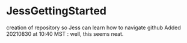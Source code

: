 # JessGettingStarted
 creation of repository so Jess can learn how to navigate github
 Added 20210830 at 10:40 MST : well, this seems neat.

